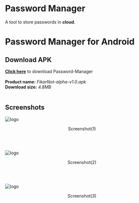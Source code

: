 # Password Manager
A tool to store passwords in __cloud__.<br>
# Password Manager for Android

## Download APK

**<a href="https://github.com/hawk-lib/password-manager/releases/download/app/FikarNot-alpha-v1.0.apk" class="button">
Click here</a>** to download Password-Manager
<br><br>
__Product name:__ *FikarNot-alpha-v1.0.apk<br>*
__Download size:__ *4.8MB*
<br><br>

## Screenshots

![logo](https://github.com/hawk-lib/password-manager/releases/download/fikarnot-alpha-v1.0/screenshot1.jpg)
<p align="center">Screenshot(1)</p><br><br>

![logo](https://github.com/hawk-lib/password-manager/releases/download/fikarnot-alpha-v1.0/screenshot2.jpg)
<p align="center">Screenshot(2)</p><br><br>

![logo](https://github.com/hawk-lib/password-manager/releases/download/fikarnot-alpha-v1.0/screenshot3.jpg)
<p align="center">Screenshot(3)</p><br>
